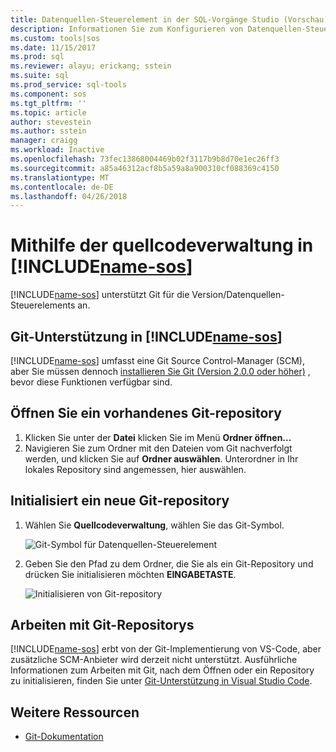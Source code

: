 ```yaml
---
title: Datenquellen-Steuerelement in der SQL-Vorgänge Studio (Vorschau) | Microsoft Docs
description: Informationen Sie zum Konfigurieren von Datenquellen-Steuerelement in der SQL-Vorgänge Studio (Vorschau).
ms.custom: tools|sos
ms.date: 11/15/2017
ms.prod: sql
ms.reviewer: alayu; erickang; sstein
ms.suite: sql
ms.prod_service: sql-tools
ms.component: sos
ms.tgt_pltfrm: ''
ms.topic: article
author: stevestein
ms.author: sstein
manager: craigg
ms.workload: Inactive
ms.openlocfilehash: 73fec13868004469b02f3117b9b8d70e1ec26ff3
ms.sourcegitcommit: a85a46312acf8b5a59a8a900310cf088369c4150
ms.translationtype: MT
ms.contentlocale: de-DE
ms.lasthandoff: 04/26/2018
---
```

#  <a name="using-source-control-in-includename-sosincludesname-sos-shortmd"></a>Mithilfe der quellcodeverwaltung in [!INCLUDE[name-sos](../includes/name-sos-short.md)]

[!INCLUDE[name-sos](../includes/name-sos-short.md)] unterstützt Git für die Version/Datenquellen-Steuerelements an.


## <a name="git-support-in-includename-sosincludesname-sos-shortmd"></a>Git-Unterstützung in [!INCLUDE[name-sos](../includes/name-sos-short.md)]

[!INCLUDE[name-sos](../includes/name-sos-short.md)] umfasst eine Git Source Control-Manager (SCM), aber Sie müssen dennoch [installieren Sie Git (Version 2.0.0 oder höher)](https://git-scm.com/download) , bevor diese Funktionen verfügbar sind. 



## <a name="open-an-existing-git-repository"></a>Öffnen Sie ein vorhandenes Git-repository

1. Klicken Sie unter der **Datei** klicken Sie im Menü **Ordner öffnen...**
2. Navigieren Sie zum Ordner mit den Dateien vom Git nachverfolgt werden, und klicken Sie auf **Ordner auswählen**. Unterordner in Ihr lokales Repository sind angemessen, hier auswählen.


## <a name="initialize-a-new-git-repository"></a>Initialisiert ein neue Git-repository

1. Wählen Sie **Quellcodeverwaltung**, wählen Sie das Git-Symbol.

   ![Git-Symbol für Datenquellen-Steuerelement](media/source-control/source-control.png)

1. Geben Sie den Pfad zu dem Ordner, die Sie als ein Git-Repository und drücken Sie initialisieren möchten **EINGABETASTE**.

   ![Initialisieren von Git-repository](media/source-control/initialize-git-repository.png)

## <a name="working-with-git-repositories"></a>Arbeiten mit Git-Repositorys

[!INCLUDE[name-sos](../includes/name-sos-short.md)] erbt von der Git-Implementierung von VS-Code, aber zusätzliche SCM-Anbieter wird derzeit nicht unterstützt. Ausführliche Informationen zum Arbeiten mit Git, nach dem Öffnen oder ein Repository zu initialisieren, finden Sie unter [Git-Unterstützung in Visual Studio Code](https://code.visualstudio.com/docs/editor/versioncontrol#_git-support).


## <a name="additional-resources"></a>Weitere Ressourcen
- [Git-Dokumentation](https://git-scm.com/documentation)
